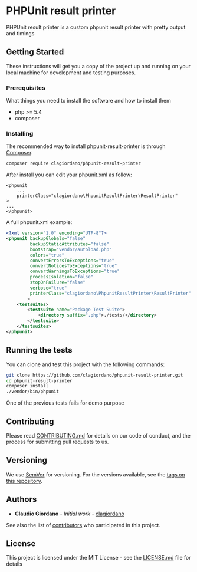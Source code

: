 # PHPUnit result printer

PHPUnit result printer is a custom phpunit result printer with pretty output and timings

## Getting Started

These instructions will get you a copy of the project up and running on your local machine for development and testing purposes.

### Prerequisites

What things you need to install the software and how to install them

- php >= 5.4
- composer

### Installing

The recommended way to install phpunit-result-printer is through [Composer](https://getcomposer.org).

```bash
composer require clagiordano/phpunit-result-printer
```

After install you can edit your phpunit.xml as follow:

```
<phpunit
    ...
    printerClass="clagiordano\PhpunitResultPrinter\ResultPrinter"
>
...
</phpunit>
```

A full phpunit.xml example:

```xml
<?xml version="1.0" encoding="UTF-8"?>
<phpunit backupGlobals="false"
         backupStaticAttributes="false"
         bootstrap="vendor/autoload.php"
         colors="true"
         convertErrorsToExceptions="true"
         convertNoticesToExceptions="true"
         convertWarningsToExceptions="true"
         processIsolation="false"
         stopOnFailure="false"
         verbose="true"
         printerClass="clagiordano\PhpunitResultPrinter\ResultPrinter"
        >
    <testsuites>
        <testsuite name="Package Test Suite">
            <directory suffix=".php">./tests/</directory>
        </testsuite>
    </testsuites>
</phpunit>
```

## Running the tests

You can clone and test this project with the following commands:

```bash
git clone https://github.com/clagiordano/phpunit-result-printer.git
cd phpunit-result-printer
composer install
./vendor/bin/phpunit
```

One of the previous tests fails for demo purpose


## Contributing

Please read [CONTRIBUTING.md](https://gist.github.com/PurpleBooth/b24679402957c63ec426) for details on our code of conduct, and the process for submitting pull requests to us.

## Versioning

We use [SemVer](http://semver.org/) for versioning. For the versions available, see the [tags on this repository](https://github.com/your/project/tags). 

## Authors

* **Claudio Giordano** - *Initial work* - [clagiordano](https://github.com/clagiordano)

See also the list of [contributors](CONTRIBUTORS.md) who participated in this project.

## License

This project is licensed under the MIT License - see the [LICENSE.md](LICENSE.md) file for details
